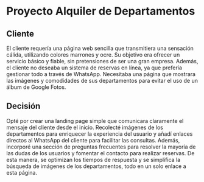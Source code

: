 # Proyecto Alquiler de Departamentos

## Cliente
El cliente requería una página web sencilla que transmitiera una sensación cálida, utilizando colores marrones y ocre. Su objetivo era ofrecer un servicio básico y fiable, sin pretensiones de ser una gran empresa. Además, el cliente no deseaba un sistema de reservas en línea, ya que prefería gestionar todo a través de WhatsApp. Necesitaba una página que mostrara las imágenes y comodidades de sus departamentos para evitar el uso de un álbum de Google Fotos.

## Decisión
Opté por crear una landing page simple que comunicara claramente el mensaje del cliente desde el inicio. Recolecté imágenes de los departamentos para enriquecer la experiencia del usuario y añadí enlaces directos al WhatsApp del cliente para facilitar las consultas. Además, incorporé una sección de preguntas frecuentes para resolver la mayoría de las dudas de los usuarios y fomentar el contacto para realizar reservas. De esta manera, se optimizan los tiempos de respuesta y se simplifica la búsqueda de imágenes de los departamentos, todo en un solo enlace a esta página.
